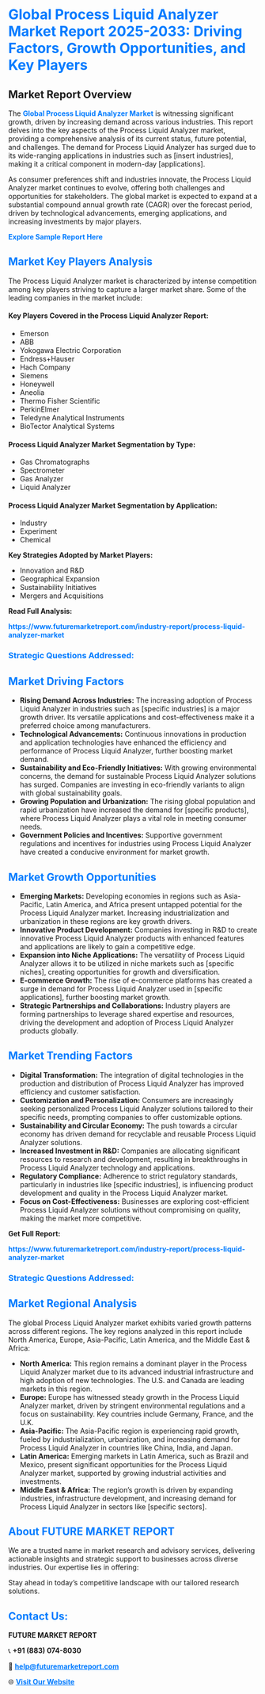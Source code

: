 <h1 style="color: #007BFF;">Global Process Liquid Analyzer Market Report 2025-2033: Driving Factors, Growth Opportunities, and Key Players</h1>

<section id="overview">
<h2>Market Report Overview</h2>
<p>The <a href="https://www.futuremarketreport.com/industry-report/process-liquid-analyzer-market" style="color: #007BFF; text-decoration: none;"><strong>Global Process Liquid Analyzer Market</strong></a> is witnessing significant growth, driven by increasing demand across various industries. This report delves into the key aspects of the Process Liquid Analyzer market, providing a comprehensive analysis of its current status, future potential, and challenges. The demand for Process Liquid Analyzer has surged due to its wide-ranging applications in industries such as [insert industries], making it a critical component in modern-day [applications].</p>
<p>As consumer preferences shift and industries innovate, the Process Liquid Analyzer market continues to evolve, offering both challenges and opportunities for stakeholders. The global market is expected to expand at a substantial compound annual growth rate (CAGR) over the forecast period, driven by technological advancements, emerging applications, and increasing investments by major players.</p>
</section>

<section id="overview">
<p><a href="https://www.futuremarketreport.com/request-sample/reportId=109435" style="color: #007BFF; text-decoration: none;"><strong>Explore Sample Report Here</strong></a></p>
</section>

<section id="key-players">
<h2 style="color: #007BFF;">Market Key Players Analysis</h2>
<p>The Process Liquid Analyzer market is characterized by intense competition among key players striving to capture a larger market share. Some of the leading companies in the market include:</p>
<h4>Key Players Covered in the Process Liquid Analyzer Report:</h4>
<ul><li>Emerson</li><li>ABB</li><li>Yokogawa Electric Corporation</li><li>Endress+Hauser</li><li>Hach Company</li><li>Siemens</li><li>Honeywell</li><li>Aneolia</li><li>Thermo Fisher Scientific</li><li>PerkinElmer</li><li>Teledyne Analytical Instruments</li><li>BioTector Analytical Systems</li></ul>
<h4>Process Liquid Analyzer Market Segmentation by Type:</h4>
<ul><li>Gas Chromatographs</li><li>Spectrometer</li><li>Gas Analyzer</li><li>Liquid Analyzer</li></ul>

<h4>Process Liquid Analyzer Market Segmentation by Application:</h4>
<ul><li>Industry</li><li>Experiment</li><li>Chemical</li></ul>
<p><strong>Key Strategies Adopted by Market Players:</strong></p>
<ul>
<li>Innovation and R&D</li>
<li>Geographical Expansion</li>
<li>Sustainability Initiatives</li>
<li>Mergers and Acquisitions</li>
</ul>
</section>

<section>
<p><strong>Read Full Analysis: </strong></p><a href="https://www.futuremarketreport.com/industry-report/process-liquid-analyzer-market" style="color: #007BFF; text-decoration: none;"><strong>https://www.futuremarketreport.com/industry-report/process-liquid-analyzer-market</strong></a>
<h3 style="color: #007BFF;">Strategic Questions Addressed:</h3>
</section>

<section id="driving-factors">
<h2 style="color: #007BFF;">Market Driving Factors</h2>
<ul>
<li><strong>Rising Demand Across Industries:</strong> The increasing adoption of Process Liquid Analyzer in industries such as [specific industries] is a major growth driver. Its versatile applications and cost-effectiveness make it a preferred choice among manufacturers.</li>
<li><strong>Technological Advancements:</strong> Continuous innovations in production and application technologies have enhanced the efficiency and performance of Process Liquid Analyzer, further boosting market demand.</li>
<li><strong>Sustainability and Eco-Friendly Initiatives:</strong> With growing environmental concerns, the demand for sustainable Process Liquid Analyzer solutions has surged. Companies are investing in eco-friendly variants to align with global sustainability goals.</li>
<li><strong>Growing Population and Urbanization:</strong> The rising global population and rapid urbanization have increased the demand for [specific products], where Process Liquid Analyzer plays a vital role in meeting consumer needs.</li>
<li><strong>Government Policies and Incentives:</strong> Supportive government regulations and incentives for industries using Process Liquid Analyzer have created a conducive environment for market growth.</li>
</ul>
</section>

<section id="growth-opportunities">
<h2 style="color: #007BFF;">Market Growth Opportunities</h2>
<ul>
<li><strong>Emerging Markets:</strong> Developing economies in regions such as Asia-Pacific, Latin America, and Africa present untapped potential for the Process Liquid Analyzer market. Increasing industrialization and urbanization in these regions are key growth drivers.</li>
<li><strong>Innovative Product Development:</strong> Companies investing in R&D to create innovative Process Liquid Analyzer products with enhanced features and applications are likely to gain a competitive edge.</li>
<li><strong>Expansion into Niche Applications:</strong> The versatility of Process Liquid Analyzer allows it to be utilized in niche markets such as [specific niches], creating opportunities for growth and diversification.</li>
<li><strong>E-commerce Growth:</strong> The rise of e-commerce platforms has created a surge in demand for Process Liquid Analyzer used in [specific applications], further boosting market growth.</li>
<li><strong>Strategic Partnerships and Collaborations:</strong> Industry players are forming partnerships to leverage shared expertise and resources, driving the development and adoption of Process Liquid Analyzer products globally.</li>
</ul>
</section>

<section id="trending-factors">
<h2 style="color: #007BFF;">Market Trending Factors</h2>
<ul>
<li><strong>Digital Transformation:</strong> The integration of digital technologies in the production and distribution of Process Liquid Analyzer has improved efficiency and customer satisfaction.</li>
<li><strong>Customization and Personalization:</strong> Consumers are increasingly seeking personalized Process Liquid Analyzer solutions tailored to their specific needs, prompting companies to offer customizable options.</li>
<li><strong>Sustainability and Circular Economy:</strong> The push towards a circular economy has driven demand for recyclable and reusable Process Liquid Analyzer solutions.</li>
<li><strong>Increased Investment in R&D:</strong> Companies are allocating significant resources to research and development, resulting in breakthroughs in Process Liquid Analyzer technology and applications.</li>
<li><strong>Regulatory Compliance:</strong> Adherence to strict regulatory standards, particularly in industries like [specific industries], is influencing product development and quality in the Process Liquid Analyzer market.</li>
<li><strong>Focus on Cost-Effectiveness:</strong> Businesses are exploring cost-efficient Process Liquid Analyzer solutions without compromising on quality, making the market more competitive.</li>
</ul>
</section>

<section>
<p><strong>Get Full Report: </strong></p><a href="https://www.futuremarketreport.com/industry-report/process-liquid-analyzer-market" style="color: #007BFF; text-decoration: none;"><strong>https://www.futuremarketreport.com/industry-report/process-liquid-analyzer-market</strong></a>
<h3 style="color: #007BFF;">Strategic Questions Addressed:</h3>
</section>


<section id="regional-analysis">
<h2 style="color: #007BFF;">Market Regional Analysis</h2>
<p>The global Process Liquid Analyzer market exhibits varied growth patterns across different regions. The key regions analyzed in this report include North America, Europe, Asia-Pacific, Latin America, and the Middle East & Africa:</p>
<ul>
<li><strong>North America:</strong> This region remains a dominant player in the Process Liquid Analyzer market due to its advanced industrial infrastructure and high adoption of new technologies. The U.S. and Canada are leading markets in this region.</li>
<li><strong>Europe:</strong> Europe has witnessed steady growth in the Process Liquid Analyzer market, driven by stringent environmental regulations and a focus on sustainability. Key countries include Germany, France, and the U.K.</li>
<li><strong>Asia-Pacific:</strong> The Asia-Pacific region is experiencing rapid growth, fueled by industrialization, urbanization, and increasing demand for Process Liquid Analyzer in countries like China, India, and Japan.</li>
<li><strong>Latin America:</strong> Emerging markets in Latin America, such as Brazil and Mexico, present significant opportunities for the Process Liquid Analyzer market, supported by growing industrial activities and investments.</li>
<li><strong>Middle East & Africa:</strong> The region’s growth is driven by expanding industries, infrastructure development, and increasing demand for Process Liquid Analyzer in sectors like [specific sectors].</li>
</ul>
</section>

<footer>
<h2 style="color: #007BFF;">About FUTURE MARKET REPORT</h2>
<p>We are a trusted name in market research and advisory services, delivering actionable insights and strategic support to businesses across diverse industries. Our expertise lies in offering:</p>

<p>Stay ahead in today’s competitive landscape with our tailored research solutions.</p>

<h2 style="color: #007BFF;">Contact Us:</h2>
<p><strong>FUTURE MARKET REPORT</strong></p>
<p>📞 <strong>+91 (883) 074-8030</strong></p>
<p>📧 <strong><a href="mailto:help@futuremarketreport.com" style="color: #007BFF;">help@futuremarketreport.com</a></strong></p>
<p>🌐 <strong><a href="https://www.futuremarketreport.com/" style="color: #007BFF;">Visit Our Website</a></strong></p>
</footer>